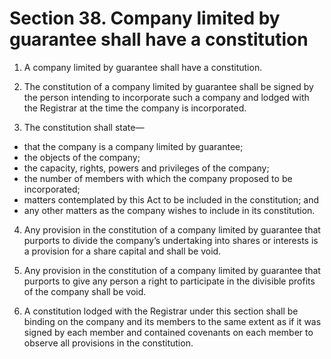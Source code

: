 # Section 38. Company limited by guarantee shall have a constitution

1. A company limited by guarantee shall have a constitution.

2. The constitution of a company limited by guarantee shall be signed by the person intending to incorporate such a company and lodged with the Registrar at the time the company is incorporated.

3. The constitution shall state—
  * that the company is a company limited by guarantee; 
  * the objects of the company; 
  * the capacity, rights, powers and privileges of the company; 
  * the number of members with which the company proposed to be incorporated; 
  * matters contemplated by this Act to be included in the constitution; and 
  * any other matters as the company wishes to include in its constitution. 
   
4. Any provision in the constitution of a company limited by guarantee that purports to divide the company’s undertaking into shares or interests is a provision for a share capital and shall be void.

5. Any provision in the constitution of a company limited by guarantee that purports to give any person a right to participate in the divisible profits of the company shall be void.

6. A constitution lodged with the Registrar under this section shall be binding on the company and its members to the same extent as if it was signed by each member and contained covenants on each member to observe all provisions in the constitution.

